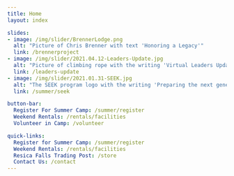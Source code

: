 ```yaml
---
title: Home
layout: index

slides:
- image: /img/slider/BrennerLodge.png
  alt: "Picture of Chris Brenner with text 'Honoring a Legacy'"
  link: /brennerproject
- image: /img/slider/2021.04.12-Leaders-Update.jpg
  alt: "Picture of climbing rope with the writing 'Virtual Leaders Update'"
  link: /leaders-update
- image: /img/slider/2021.01.31-SEEK.jpg
  alt: "The SEEK program logo with the writing 'Preparing the next generation of camp staff'"
  link: /summer/seek

button-bar:
  Register For Summer Camp: /summer/register
  Weekend Rentals: /rentals/facilities
  Volunteer in Camp: /volunteer

quick-links:
  Register for Summer Camp: /summer/register
  Weekend Rentals: /rentals/facilities
  Resica Falls Trading Post: /store
  Contact Us: /contact
---
```

